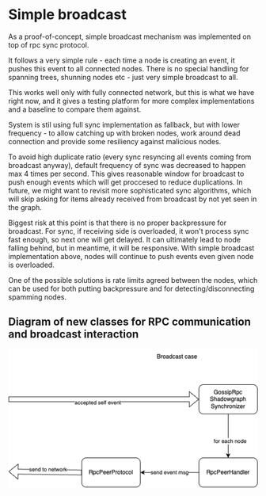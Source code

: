 # Simple broadcast

As a proof-of-concept, simple broadcast mechanism was implemented on top of rpc sync protocol.

It follows a very simple rule - each time a node is creating an event, it pushes this event to all connected nodes.  There is no special handling for spanning trees, shunning nodes etc - just very simple broadcast to all.

This works well only with fully connected network, but this is what we have right now, and it gives a testing platform for more complex implementations and a baseline to compare them against.

System is stil using full sync implementation as fallback, but with lower frequency - to allow catching up with broken nodes, work around dead connection and provide some resiliency against malicious nodes.

To avoid high duplicate ratio (every sync resyncing all events coming from broadcast anyway), default frequency of sync was decreased to happen max 4 times per second. This gives reasonable window for broadcast to push enough events which will get proccesed to reduce duplications. In future, we might want to revisit more sophisticated sync algorithms, which will skip asking for items already received from broadcast by not yet seen in the graph.

Biggest risk at this point is that there is no proper backpressure for broadcast. For sync, if receiving side is overloaded, it won't process sync fast enough, so next one will get delayed. It can ultimately lead to node falling behind, but in meantime, it will be responsive. With simple broadcast implementation above, nodes will continue to push events even given node is overloaded.

One of the possible solutions is rate limits agreed between the nodes, which can be used for both putting backpressure and for detecting/disconnecting spamming nodes.

## Diagram of new classes for RPC communication and broadcast interaction

<img src="rpc-gossip-Broadcast.drawio.png"/>
